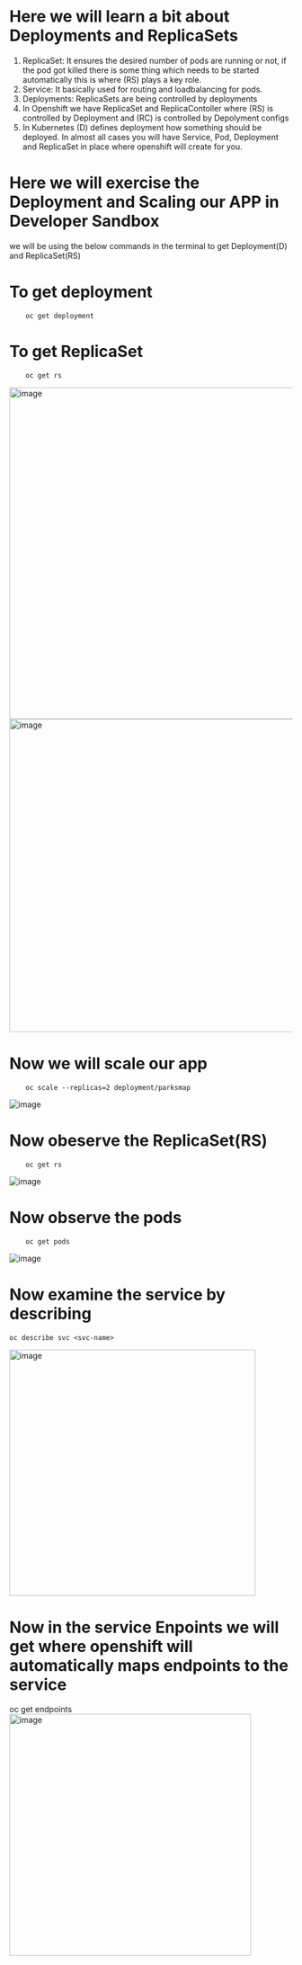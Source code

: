 # Here we will learn a bit about Deployments and ReplicaSets

1) ReplicaSet: It ensures the desired number of pods are running or not, if the pod got killed there is some thing which 
   needs to be started automatically this is where (RS) plays a key role.
2) Service: It basically used for routing and loadbalancing for pods.
3) Deployments: ReplicaSets are being controlled by deployments
4) In Openshift we have ReplicaSet and ReplicaContoller where (RS) is controlled by Deployment and (RC) is controlled by Depolyment configs
5) In Kubernetes (D) defines deployment how something should be deployed. In almost all cases you will have Service, Pod, Deployment and ReplicaSet in place where openshift will create for you.

# Here we will exercise the Deployment and Scaling our APP in Developer Sandbox

   we will be using the below commands in the terminal to get Deployment(D) and ReplicaSet(RS)
  
   # To get deployment
   		oc get deployment 
   # To get ReplicaSet
      	oc get rs
        
<img width="590" alt="image" src="https://github.com/sreeav6/RedHatOpenshift/assets/139438620/db5759b0-483e-4143-b9ce-8fb84e9a1582">
<img width="557" alt="image" src="https://github.com/sreeav6/RedHatOpenshift/assets/139438620/c4d1f72e-4106-4d14-8b97-60b470b2b71b">

# Now we will scale our app
 		oc scale --replicas=2 deployment/parksmap
![image](https://github.com/sreeav6/RedHatOpenshift/assets/139438620/b99f5364-5e29-4461-a8c8-e81ea1dcbbe0)
# Now obeserve the ReplicaSet(RS) 
 		oc get rs
![image](https://github.com/sreeav6/RedHatOpenshift/assets/139438620/151cbc6c-bf6f-4d19-82f4-4b028ffb9b0a)
# Now observe the pods
   		oc get pods
![image](https://github.com/sreeav6/RedHatOpenshift/assets/139438620/1d985979-501b-4c21-b4a9-ef71bd3192af)
# Now examine the service by describing
	oc describe svc <svc-name>
 <img width="438" alt="image" src="https://github.com/sreeav6/RedHatOpenshift/assets/139438620/166f660b-9bac-472d-b4d1-104b539c6692">
 
# Now in the service Enpoints we will get where openshift will automatically maps endpoints to the service
   oc get endpoints <svc-name>
<img width="430" alt="image" src="https://github.com/sreeav6/RedHatOpenshift/assets/139438620/e67678fe-f365-4b52-9746-031e7dc30d94">

   




